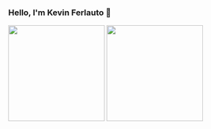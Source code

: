 ### Hello, I'm Kevin Ferlauto 👋

<!--
**Kevinferl98/Kevinferl98** is a ✨ _special_ ✨ repository because its `README.md` (this file) appears on your GitHub profile.

Here are some ideas to get you started:

- 🔭 I’m currently working on ...
- 🌱 I’m currently learning ...
- 👯 I’m looking to collaborate on ...
- 🤔 I’m looking for help with ...
- 💬 Ask me about ...
- 📫 How to reach me: ...
- 😄 Pronouns: ...
- ⚡ Fun fact: ...
-->
 
<img src="https://github-readme-stats.vercel.app/api?username=Kevinferl98&&show_icons=true&title_color=ffffff&icon_color=bb2acf&text_color=daf7dc&bg_color=151515" height="195px"></img>
<img src="https://github-readme-stats.vercel.app/api/top-langs/?username=Kevinferl98&layout=compact&hide=hlsl,shaderLab&theme=dark" height="195px"></img>
